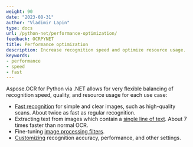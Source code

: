 ```yaml
---
weight: 90
date: "2023-08-31"
author: "Vladimir Lapin"
type: docs
url: /python-net/performance-optimization/
feedback: OCRPYNET
title: Performance optimization
description: Increase recognition speed and optimize resource usage.
keywords:
- performance
- speed
- fast
---
```


Aspose.OCR for Python via .NET allows for very flexible balancing of recognition speed, quality, and resource usage for each use case:

- [Fast recognition](/ocr/python-net/fast-recognition/) for simple and clear images, such as high-quality scans. About twice as fast as regular recognition.
- Extracting text from images which contain a [single line of text](/ocr/python-net/recognize-single-line/). About 7 times faster than normal OCR.
- Fine-tuning [image processing filters](/ocr/python-net/image-processing/).
- [Customizing](/ocr/python-net/settings/) recognition accuracy, performance, and other settings.
